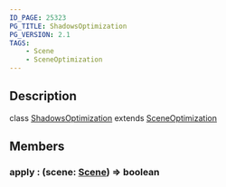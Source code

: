 ```yaml
---
ID_PAGE: 25323
PG_TITLE: ShadowsOptimization
PG_VERSION: 2.1
TAGS:
    - Scene
    - SceneOptimization
---
```

## Description

class [ShadowsOptimization](/classes/2.3/ShadowsOptimization) extends [SceneOptimization](/classes/2.3/SceneOptimization)



## Members

### apply : (scene: [Scene](/classes/2.3/Scene)) =&gt; boolean



